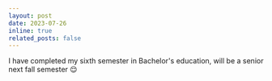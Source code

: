 ```yaml
---
layout: post
date: 2023-07-26 
inline: true
related_posts: false
---
```


I have completed my sixth semester in Bachelor's education, will be a senior next fall semester :relieved:
